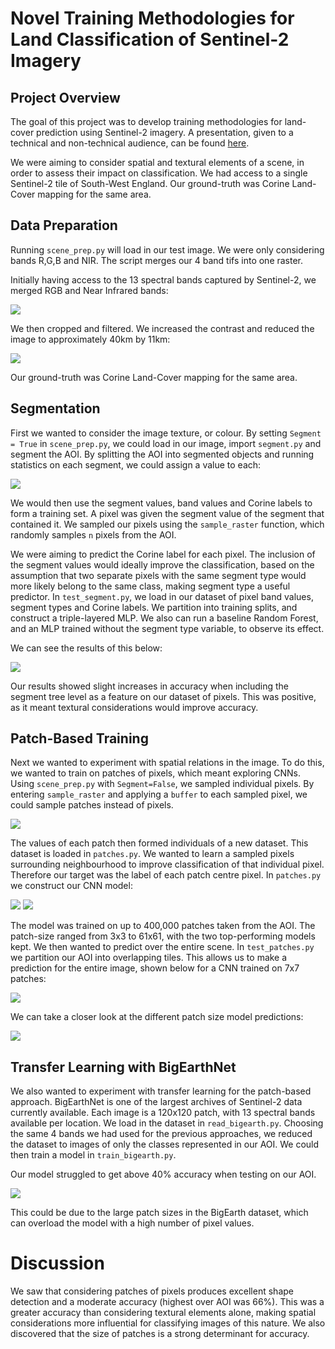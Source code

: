 # Novel Training Methodologies for Land Classification of Sentinel-2 Imagery

## Project Overview

The goal of this project was to develop training methodologies for land-cover prediction using Sentinel-2 imagery. A presentation, given to a technical and non-technical audience, can be found [here](presentation.pdf).

We were aiming to consider spatial and textural elements of a scene, in order to assess their impact on classification. We had access to a single Sentinel-2 tile of South-West England. Our ground-truth was Corine Land-Cover mapping for the same area.  

## Data Preparation 

Running ```scene_prep.py``` will load in our test image. We were only considering bands R,G,B and NIR. The script merges our 4 band tifs into one raster.  

Initially having access to the 13 spectral bands captured by Sentinel-2, we merged RGB and Near Infrared bands:

![](/notes/s2_aoi1.png)

We then cropped and filtered. We increased the contrast and reduced the image to approximately 40km by 11km:

![](/notes/s2_newaoi.png)

Our ground-truth was Corine Land-Cover mapping for the same area.

## Segmentation 

First we wanted to consider the image texture, or colour. By setting ```Segment = True``` in ```scene_prep.py```, we could load in our image, import ```segment.py``` and segment the AOI. By splitting the AOI into segmented objects and running statistics on each segment, we could assign a value to each:

![](/notes/s2_seg1.png)

We would then use the segment values, band values and Corine labels to form a training set. A pixel was given the segment value of the segment that contained it. We sampled our pixels using the ```sample_raster``` function, which randomly samples ```n``` pixels from the AOI. 

We were aiming to predict the Corine label for each pixel. The inclusion of the segment values would ideally improve the classification, based on the assumption that two separate pixels with the same segment type would more likely belong to the same class, making segment type a useful predictor. In ```test_segment.py```, we load in our dataset of pixel band values, segment types and Corine labels. We partition into training splits, and construct a triple-layered MLP. We also can run a baseline Random Forest, and an MLP trained without the segment type variable, to observe its effect.

We can see the results of this below:

![](/notes/s2_segresults.png)

Our results showed slight increases in accuracy when including the segment tree level as a feature on our dataset of pixels. This was positive, as it meant textural considerations would improve accuracy. 

## Patch-Based Training 

Next we wanted to experiment with spatial relations in the image. To do this, we wanted to train on patches of pixels, which meant exploring CNNs. Using ```scene_prep.py``` with ```Segment=False```, we sampled individual pixels. By entering ```sample_raster``` and applying a ```buffer``` to each sampled pixel, we could sample patches instead of pixels. 

![](/notes/s2_patch1.png)

The values of each patch then formed individuals of a new dataset. This dataset is loaded in ```patches.py```. We wanted to learn a sampled pixels surrounding neighbourhood to improve classification of that individual pixel. Therefore our target was the label of each patch centre pixel. In ```patches.py``` we construct our CNN model:

![](/notes/s2_patchcnn.png)
![](/notes/s2_patchtables.png)

The model was trained on up to 400,000 patches taken from the AOI. The patch-size ranged from 3x3 to 61x61, with the two top-performing models kept. We then wanted to predict over the entire scene. In ```test_patches.py``` we partition our AOI into overlapping tiles. This allows us to make a prediction for the entire image, shown below for a CNN trained on 7x7 patches: 

![](/notes/s2_patchpreds1.png)

We can take a closer look at the different patch size model predictions: 

![](/notes/s2_patchcomp2.png)

## Transfer Learning with BigEarthNet

We also wanted to experiment with transfer learning for the patch-based approach. BigEarthNet is one of the largest archives of Sentinel-2 data currently available. Each image is a 120x120 patch, with 13 spectral bands available per location. We load in the dataset in ```read_bigearth.py```. Choosing the same 4 bands we had used for the previous approaches, we reduced the dataset to images of only the classes represented in our AOI. We could then train a model in ```train_bigearth.py```. 

Our model struggled to get above 40% accuracy when testing on our AOI. 

![](/notes/s2_bigearth.png)

This could be due to the large patch sizes in the BigEarth dataset, which can overload the model with a high number of pixel values. 

# Discussion 

We saw that considering patches of pixels produces excellent shape detection and a moderate accuracy (highest over AOI was 66%). This was a greater accuracy than considering textural elements alone, making spatial considerations more influential for classifying images of this nature. We also discovered that the size of patches is a strong determinant for accuracy.
